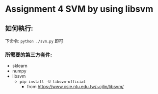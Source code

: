 # Assignment 4 SVM by using libsvm

## 如何執行:

下命令: ```python ./svm.py``` 即可

### 所需要的第三方套件:

- sklearn
- numpy 
- libsvm 
  - ```pip install -U libsvm-official```
      - from https://www.csie.ntu.edu.tw/~cjlin/libsvm/